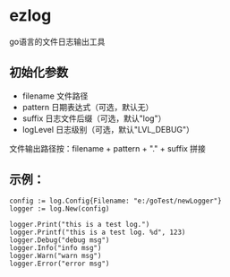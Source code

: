 # ezlog
go语言的文件日志输出工具

## 初始化参数
- filename 文件路径
- pattern  日期表达式（可选，默认无）
- suffix   日志文件后缀（可选，默认"log"）
- logLevel 日志级别（可选，默认"LVL_DEBUG"）

文件输出路径按：filename + pattern + "." + suffix 拼接

## 示例：

	config := log.Config{Filename: "e:/goTest/newLogger"}
	logger := log.New(config)

	logger.Print("this is a test log.")
	logger.Printf("this is a test log. %d", 123)
	logger.Debug("debug msg")
	logger.Info("info msg")
	logger.Warn("warn msg")
	logger.Error("error msg")

